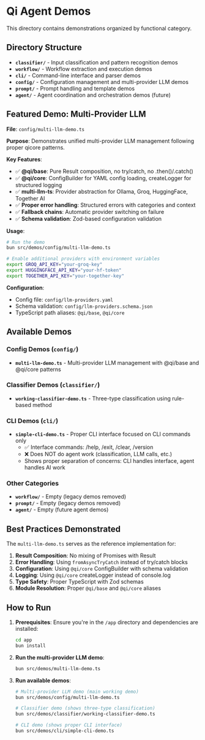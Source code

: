 # Qi Agent Demos

This directory contains demonstrations organized by functional category.

## Directory Structure

- **`classifier/`** - Input classification and pattern recognition demos
- **`workflow/`** - Workflow extraction and execution demos  
- **`cli/`** - Command-line interface and parser demos
- **`config/`** - Configuration management and multi-provider LLM demos
- **`prompt/`** - Prompt handling and template demos
- **`agent/`** - Agent coordination and orchestration demos (future)

## Featured Demo: Multi-Provider LLM

**File**: `config/multi-llm-demo.ts`

**Purpose**: Demonstrates unified multi-provider LLM management following proper qicore patterns.

**Key Features**:
- ✅ **@qi/base**: Pure Result<T> composition, no try/catch, no .then()/.catch()
- ✅ **@qi/core**: ConfigBuilder for YAML config loading, createLogger for structured logging
- ✅ **multi-llm-ts**: Provider abstraction for Ollama, Groq, HuggingFace, Together AI
- ✅ **Proper error handling**: Structured errors with categories and context
- ✅ **Fallback chains**: Automatic provider switching on failure
- ✅ **Schema validation**: Zod-based configuration validation

**Usage**:
```bash
# Run the demo  
bun src/demos/config/multi-llm-demo.ts

# Enable additional providers with environment variables
export GROQ_API_KEY="your-groq-key"
export HUGGINGFACE_API_KEY="your-hf-token" 
export TOGETHER_API_KEY="your-together-key"
```

**Configuration**:
- Config file: `config/llm-providers.yaml`
- Schema validation: `config/llm-providers.schema.json`
- TypeScript path aliases: `@qi/base`, `@qi/core`

## Available Demos

### Config Demos (`config/`)
- **`multi-llm-demo.ts`** - Multi-provider LLM management with @qi/base and @qi/core patterns

### Classifier Demos (`classifier/`)  
- **`working-classifier-demo.ts`** - Three-type classification using rule-based method

### CLI Demos (`cli/`)
- **`simple-cli-demo.ts`** - Proper CLI interface focused on CLI commands only
  - ✅ Interface commands: /help, /exit, /clear, /version
  - ❌ Does NOT do agent work (classification, LLM calls, etc.)
  - Shows proper separation of concerns: CLI handles interface, agent handles AI work

### Other Categories
- **`workflow/`** - Empty (legacy demos removed)
- **`prompt/`** - Empty (legacy demos removed)
- **`agent/`** - Empty (future agent demos)

## Best Practices Demonstrated

The `multi-llm-demo.ts` serves as the reference implementation for:

1. **Result<T> Composition**: No mixing of Promises with Result<T>
2. **Error Handling**: Using `fromAsyncTryCatch` instead of try/catch blocks
3. **Configuration**: Using `@qi/core` ConfigBuilder with schema validation
4. **Logging**: Using `@qi/core` createLogger instead of console.log
5. **Type Safety**: Proper TypeScript with Zod schemas
6. **Module Resolution**: Proper `@qi/base` and `@qi/core` aliases

## How to Run

1. **Prerequisites**: Ensure you're in the `/app` directory and dependencies are installed:
   ```bash
   cd app
   bun install
   ```

2. **Run the multi-provider LLM demo**:
   ```bash
   bun src/demos/multi-llm-demo.ts
   ```

3. **Run available demos**:
   ```bash
   # Multi-provider LLM demo (main working demo)
   bun src/demos/config/multi-llm-demo.ts
   
   # Classifier demo (shows three-type classification)
   bun src/demos/classifier/working-classifier-demo.ts
   
   # CLI demo (shows proper CLI interface)
   bun src/demos/cli/simple-cli-demo.ts
   ```